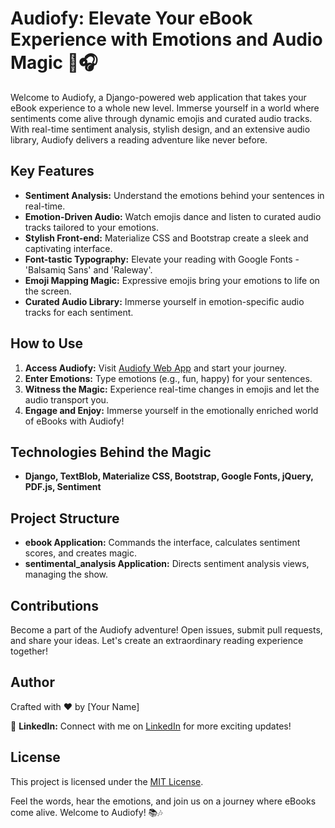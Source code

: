 # Audiofy: Elevate Your eBook Experience with Emotions and Audio Magic 🚀🎧

Welcome to Audiofy, a Django-powered web application that takes your eBook experience to a whole new level. Immerse yourself in a world where sentiments come alive through dynamic emojis and curated audio tracks. With real-time sentiment analysis, stylish design, and an extensive audio library, Audiofy delivers a reading adventure like never before.

## Key Features

- **Sentiment Analysis:** Understand the emotions behind your sentences in real-time.
- **Emotion-Driven Audio:** Watch emojis dance and listen to curated audio tracks tailored to your emotions.
- **Stylish Front-end:** Materialize CSS and Bootstrap create a sleek and captivating interface.
- **Font-tastic Typography:** Elevate your reading with Google Fonts - 'Balsamiq Sans' and 'Raleway'.
- **Emoji Mapping Magic:** Expressive emojis bring your emotions to life on the screen.
- **Curated Audio Library:** Immerse yourself in emotion-specific audio tracks for each sentiment.

## How to Use

1. **Access Audiofy:** Visit [Audiofy Web App](#) and start your journey.
2. **Enter Emotions:** Type emotions (e.g., fun, happy) for your sentences.
3. **Witness the Magic:** Experience real-time changes in emojis and let the audio transport you.
4. **Engage and Enjoy:** Immerse yourself in the emotionally enriched world of eBooks with Audiofy!

## Technologies Behind the Magic

- **Django, TextBlob, Materialize CSS, Bootstrap, Google Fonts, jQuery, PDF.js, Sentiment**

## Project Structure

- **ebook Application:** Commands the interface, calculates sentiment scores, and creates magic.
- **sentimental_analysis Application:** Directs sentiment analysis views, managing the show.

## Contributions

Become a part of the Audiofy adventure! Open issues, submit pull requests, and share your ideas. Let's create an extraordinary reading experience together!

## Author

Crafted with ❤️ by [Your Name]

🔗 **LinkedIn:**
Connect with me on [LinkedIn](https://www.linkedin.com/in/emimaal-s-02952127a) for more exciting updates!

## License

This project is licensed under the [MIT License](LICENSE).

Feel the words, hear the emotions, and join us on a journey where eBooks come alive. Welcome to Audiofy! 📚🎶
